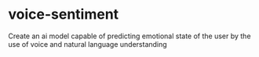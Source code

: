 # voice-sentiment
Create an ai model capable of predicting emotional state of the user by the use of voice and natural language understanding
